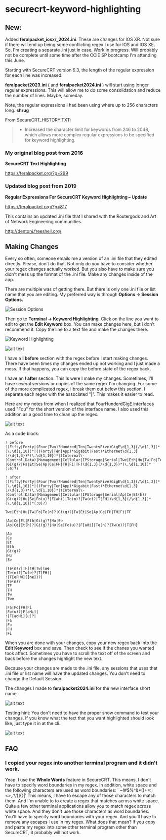 # securecrt-keyword-highlighting

## New:

Added **feralpacket_iosxr_2024.ini**.  These are changes for IOS XR.  Not sure if there will end up being some conflicting regex I use for IOS and IOS XE.  So, I'm creating a separate .ini just in case.  Work in progress.  Will probably not be complete until some time after the CCIE SP bootcamp I'm attending this June.

Starting with SecureCRT version 9.3, the length of the regular expression for each line was increased.  

**feralpacket2023.ini** ( and **feralpacket2024.ini** ) will start using longer regular expressions.  This will allow me to do some consolidation and reduce the number of lines.  Maybe, someday. 

Note, the regular expressions I had been using where up to 256 characters long.  **shrug**

From SecureCRT_HISTORY.TXT:

  > - Increased the character limit for keywords from 246 to 2048,
  >   which allows more complex regular expressions to be specified
  >  for keyword highlighting.



### My original blog post from 2016

**SecureCRT Text Highlighting**

https://feralpacket.org/?p=299

### Updated blog post from 2019

**Regular Expressions For SecureCRT Keyword Highlighting – Update**

https://feralpacket.org/?p=817


This contains an updated .ini file that I shared with the Routergods and Art of Network Engineering communities.

http://dentonj.freeshell.org/

## Making Changes

Every so often, someone emails me a version of an .ini file that they edited directly.  Please, don't do that.  Not only do you have to consider whether your regex changes actually worked.  But you also have to make sure you didn't mess up the format of the .ini file.  Make any changes inside of the app.

There are multiple was of getting there.  But there is only one .ini file or list name that you are editing.  My preferred way is through **Options -> Session Options.**

![Session Options](session_options.png)

Then go to **Terminal -> Keyword Highlighting**.  Click on the line you want to edit to get the **Edit Keyword** box.  You can make changes here, but I don't recommend it.  Copy the line to a text file and make the changes there.  

![Keyword Highlighting](keyword_highlighting.png)

![alt text](edit_keyword.png)

I have a **! before** section with the regex before I start making changes.  There have been times my changes ended up not working and I just made a mess.  If that happens, you can copy the before state of the regex back.

I have an **! after** section.  This is were I make my changes.  Sometimes, I'll have several versions or copies of the same regex I'm changing.  For some of the more complicated regex, I break them out below this section.  I separate each regex with the associated "|".  This makes it easier to read.

Here are my notes from when I realized that FourHunderdGigE interfaces used "Fou" for the short version of the interface name.  I also used this addition as a good time to clean up the regex.

![alt text](editing_regex.png)

As a code block:

```
! before
((Fifty|Forty|(Four|Two)?Hundred|Ten|TwentyFive)GigE\d{1,3}(/\d{1,3})*(\.\d{1,10})*|((Forty|Ten|App)*Gigabit|Fast)*Ethernet\d{1,3}(/\d{1,3})*(\.\d{1,10})*|(Internal\-(Control|Data)|Management|Cellular|IPStorage|Serial|Twe|Eth|Hu|Tw|Fo|Te(n)?|Gi(g)?|Fa|Et|Se|Ap|Ce|FH|TH|Fi|TF)\d{1,3}(/\d{1,3})*(\.\d{1,10})*(:0)?)

! after
((Fifty|Forty|(Four|Two)?Hundred|Ten|TwentyFive)GigE\d{1,3}(/\d{1,3})*(\.\d{1,10})*|((Forty|Ten|App)*Gigabit|Fast)*Ethernet\d{1,3}(/\d{1,3})*(\.\d{1,10})*|(Internal\-(Control|Data)|Management|Cellular|IPStorage|Serial|Ap|Ce|Et(h)?|Gi(g)?|Hu|Se|Fo(u)?|F[aHi]|Te(n)?|Tw(e)?|T[FH])\d{1,3}(/\d{1,3})*(\.\d{1,10})*(:0)?)

Twe|Eth|Hu|Tw|Fo|Te(n)?|Gi(g)?|Fa|Et|Se|Ap|Ce|FH|TH|Fi|TF

|Ap|Ce|Et|Eth|Gi(g)?|Hu|Se
|Ap|Ce|Et(h)?|Gi(g)?|Hu|Se|Fo(u)?|F[aHi]|Te(n)?|Tw(e)?|T[FH]

|Ap
|Ce
|Et
|Eth
|Gi(g)?
|Hu
|Se

|Te(n)?|TF|TH|Tw|Twe
|Te(n)?|Tw(e)?|T[FH]|
!|T[eFHW]([ne])?|
|Te(n)?
|TF
|TH
|Tw
|Twe

|Fa|Fo|FH|Fi
|Fo(u)?|F[aHi]|
!|F[aoHi](u)?|
|Fa
|Fo
|FH
|Fi
```

When you are done with your changes, copy your new regex back into the **Edit Keyword** box and save.  Then check to see if the chanes you wanted took affect.  Sometimes you have to scroll the text off of the screen and back before the changes highlight the new text.

Because your changes are made to the .ini file, any sessions that uses that .ini file or list name will have the updated changes.  You don't need to change the Default Session.

The changes I made to **feralpacket2024.ini** for the new interface short name.

![alt text](feralpacket2024_change.png)

Testing hint:  You don't need to have the proper show command to test your changes.  If you know what the text that you want highlighted should look like, just type it in at the cli.

![alt text](cli_test.png)


## FAQ

### I copied your regex into another terminal program and it didn't work.

Yeap.  I use the **Whole Words** feature in SecureCRT.  This means, I don't have to specify word boundaries in my regex.  In addition, white space and the following characters are used as word boundaries:  ` ~!#$%^&*()+=:;<>,.?/\[]{}|'  This means, I have to escape any of those characters to match them.  And I'm unable to to create a regex that matches across white space.  Quite a few other terminal applications allow you to match regex across white space.  And they don't use those characters as word boundaries.  You'll have to specify word boundaries with your regex.  And you'll have to remove any escapes I use in my regex.  What does that mean?  If you copy and paste my regex into some other terminal program other than SecureCRT, it probably will not work.
